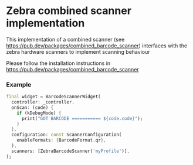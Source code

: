 # Zebra combined scanner implementation

This implementation of a combined scanner (see https://pub.dev/packages/combined_barcode_scanner)
interfaces with the zebra hardware scanners to implement scanning behaviour

Please follow the installation instructions in https://pub.dev/packages/combined_barcode_scanner

### Example
```dart
final widget = BarcodeScannerWidget(
  controller: _controller,
  onScan: (code) {
    if (kDebugMode) {
      print("GOT BARCODE =========== ${code.code}");
    }
  },
  configuration: const ScannerConfiguration(
    enableFormats: {BarcodeFormat.qr},
  ),
  scanners: [ZebraBarcodeScanner('myProfile')],
);
```